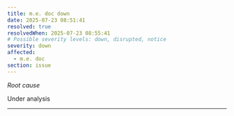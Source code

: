 ```yaml
---
title: m.e. doc down
date: 2025-07-23 08:51:41
resolved: true
resolvedWhen: 2025-07-23 08:55:41
# Possible severity levels: down, disrupted, notice
severity: down
affected:
  - m.e. doc
section: issue
---
```


*Root cause*

Under analysis

---


